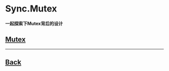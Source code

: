 # Sync.Mutex

#### 一起探索下**Mutex**背后的设计

[Mutex](http://blog.newbmiao.com/2020/07/01/dig101-golang-understanding-mutex.html)
--

---
[Back](summary.md)
--